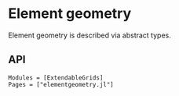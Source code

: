 # Element geometry

Element geometry is described via abstract types.

## API
```@autodocs
Modules = [ExtendableGrids]
Pages = ["elementgeometry.jl"]
```

